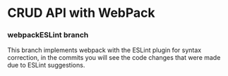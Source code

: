 # CRUD API with WebPack

### webpackESLint branch

This branch implements webpack with the ESLint plugin for syntax correction, in the commits you will see the code changes that were made due to ESLint suggestions.
